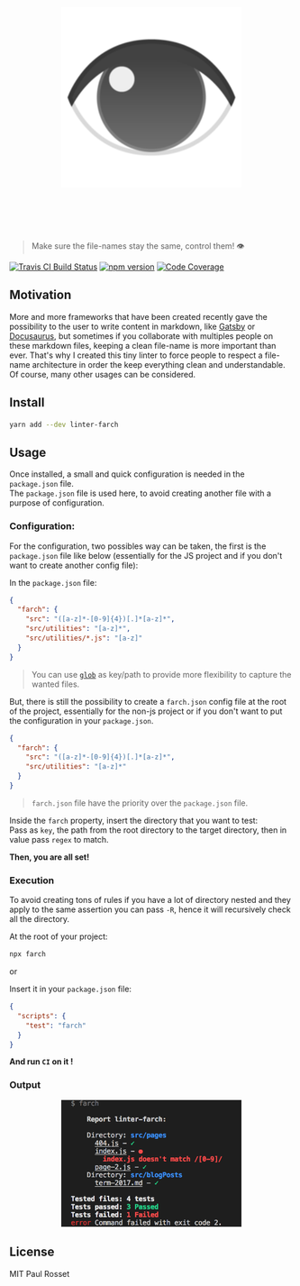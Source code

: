 <h1 align="center">
	<br>
	<br>
	<img width="320" src="media/logo.png" alt="farch">
	<br>
	<br>
	<br>
</h1>

> Make sure the file-names stay the same, control them! 👁

[![Travis CI Build Status](https://travis-ci.org/PaulRosset/linter-farch.svg?branch=master)](https://travis-ci.org/PaulRosset/linter-farch)
[![npm version](https://badge.fury.io/js/linter-farch.svg)](https://badge.fury.io/js/linter-farch)
[![Code Coverage](https://img.shields.io/codecov/c/github/PaulRosset/linter-farch.svg)](https://travis-ci.org/PaulRosset/linter-farch)

## Motivation

More and more frameworks that have been created recently gave the possibility to the user to write content in markdown, like [Gatsby](https://github.com/gatsbyjs/gatsby) or [Docusaurus](https://github.com/facebook/docusaurus), but sometimes if you collaborate with multiples people on these markdown files, keeping a clean file-name is more important than ever. That's why I created this tiny linter to force people to respect a file-name architecture in order the keep everything clean and understandable.  
Of course, many other usages can be considered.

## Install

```sh
yarn add --dev linter-farch
```

## Usage

Once installed, a small and quick configuration is needed in the `package.json` file.  
The `package.json` file is used here, to avoid creating another file with a purpose of configuration.

### Configuration:

For the configuration, two possibles way can be taken, the first is the `package.json` file like below (essentially for the JS project and if you don't want to create another config file):

In the `package.json` file:

```json
{
  "farch": {
    "src": "([a-z]*-[0-9]{4})[.]*[a-z]*",
    "src/utilities": "[a-z]*",
    "src/utilities/*.js": "[a-z]"
  }
}
```

> You can use [`glob`](http://man7.org/linux/man-pages/man3/glob.3.html) as key/path to provide more flexibility to capture the wanted files.

But, there is still the possibility to create a `farch.json` config file at the root of the project, essentially for the non-js project or if you don't want to put the configuration in your `package.json`.

```json
{
  "farch": {
    "src": "([a-z]*-[0-9]{4})[.]*[a-z]*",
    "src/utilities": "[a-z]*"
  }
}
```

> `farch.json` file have the priority over the `package.json` file.

Inside the `farch` property, insert the directory that you want to test:  
Pass as `key`, the path from the root directory to the target directory, then in value pass `regex` to match.

**Then, you are all set!**

### Execution

To avoid creating tons of rules if you have a lot of directory nested and they apply to the same assertion you can pass `-R`, hence it will recursively check all the directory.

At the root of your project:

```sh
npx farch
```

or

Insert it in your `package.json` file:

```json
{
  "scripts": {
    "test": "farch"
  }
}
```

**And run `CI` on it !**

### Output

<div align="center">
	<img src="media/demo1.png" width="320" alt="output-farch"/>
</div>

## License

MIT Paul Rosset
